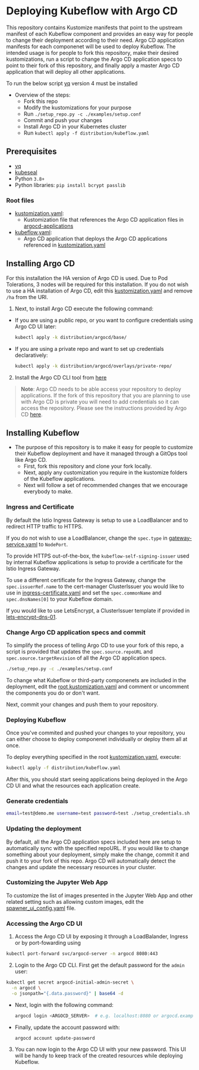 # Deploying Kubeflow with Argo CD

This repository contains Kustomize manifests that point to the upstream
manifest of each Kubeflow component and provides an easy way for people
to change their deployment according to their need.
Argo CD application manifests for each componenet will be used to
deploy Kubeflow. The intended usage is for people to fork this
repository, make their desired kustomizations, run a script to
change the Argo CD application specs to point to their fork
of this repository, and finally apply a master Argo CD application
that will deploy all other applications.

To run the below script [yq](https://github.com/mikefarah/yq)
version 4 must be installed

* Overview of the steps:
  - Fork this repo
  - Modify the kustomizations for your purpose
  - Run `./setup_repo.py -c ./examples/setup.conf`
  - Commit and push your changes
  - Install Argo CD in your Kubernetes cluster
  - Run `kubectl apply -f distribution/kubeflow.yaml`

## Prerequisites

* [yq](https://github.com/mikefarah/yq)
* [kubeseal](https://github.com/bitnami-labs/sealed-secrets)
* Python `3.8+`
* Python libraries: `pip install bcrypt passlib`

### Root files

* [kustomization.yaml](./distribution/kustomization.yaml):
  - Kustomization file that references the
    Argo CD application files in
    [argocd-applications](./distribution/argocd-applications)
* [kubeflow.yaml](./distribution/kubeflow.yaml):
  - Argo CD application that deploys the
    Argo CD applications referenced in
    [kustomization.yaml](./distribution/kustomization.yaml)

## Installing Argo CD

For this installation the HA version of Argo CD is used.
Due to Pod Tolerations, 3 nodes will be required for this installation.
If you do not wish to use a HA installation of Argo CD,
edit this [kustomization.yaml](./distribution/argocd/base/kustomization.yaml)
and remove `/ha` from the URI.

1. Next, to install Argo CD execute the following command:

- If you are using a public repo, or you want to
  configure credentials using Argo CD UI later:

  ```bash
  kubectl apply -k distribution/argocd/base/
  ```

- If you are using a private repo and want to
  set up credentials declaratively:

  ```bash
  kubectl apply -k distribution/argocd/overlays/private-repo/
  ```

2. Install the Argo CD CLI tool from
   [here](https://argo-cd.readthedocs.io/en/stable/cli_installation/)

> **Note**: Argo CD needs to be able access your repository
  to deploy applications. If the fork of this repository that
  you are planning to use with Argo CD is private you will
  need to add credentials so it can access the repository.
  Please see the instructions provided by Argo CD
  [here](https://argo-cd.readthedocs.io/en/stable/user-guide/private-repositories/).

## Installing Kubeflow

* The purpose of this repository is to make it easy for people
  to customize their Kubeflow deployment and have it managed
  through a GitOps tool like Argo CD.
  - First, fork this repository and clone your fork locally.
  - Next, apply any customization you require in the kustomize
    folders of the Kubeflow applications.
  - Next will follow a set of recommended changes that
    we encourage everybody to make.

### Ingress and Certificate

By default the Istio Ingress Gateway is setup to use a
LoadBalancer and to redirect HTTP traffic to HTTPS.

If you do not wish to use a LoadBalancer, change the `spec.type` in
[gateway-service.yaml](./distribution/istio/gateway-service.yaml)
to `NodePort`.

To provide HTTPS out-of-the-box, the `kubeflow-self-signing-issuer`
used by internal Kubeflow applications is setup to provide a
certificate for the Istio Ingress Gateway.

To use a different certificate for the Ingress Gateway,
change the `spec.issuerRef.name` to the cert-manager
ClusterIssuer you would like to use in
[ingress-certificate.yaml](./distribution/istio/ingress-certificate.yaml)
and set the `spec.commonName` and `spec.dnsNames[0]` to your Kubeflow domain.

If you would like to use LetsEncrypt, a ClusterIssuer template if provided in
[lets-encrypt-dns-01](./distribution/cert-manager/overlays/lets-encrypt-dns-01).

### Change Argo CD application specs and commit

To simplify the process of telling Argo CD to use your fork
of this repo, a script is provided that updates the
`spec.source.repoURL` and `spec.source.targetRevision` of
all the Argo CD application specs.

```bash
./setup_repo.py -c ./examples/setup.conf
```

To change what Kubeflow or third-party componenets are
included in the deployment, edit the
[root kustomization.yaml](./distribution/kustomization.yaml)
and comment or uncomment the components you do or don't want.

Next, commit your changes and push them to your repository.

### Deploying Kubeflow

Once you've commited and pushed your changes to your repository,
you can either choose to deploy componenet individually or
deploy them all at once.

To deploy everything specified in the root
[kustomization.yaml](./distribution/kustomization.yaml), execute:

```bash
kubectl apply -f distribution/kubeflow.yaml
```

After this, you should start seeing applications being deployed in
the Argo CD UI and what the resources each application create.

### Generate credentials

```bash
email=test@demo.me username=test password=test ./setup_credentials.sh
```

### Updating the deployment

By default, all the Argo CD application specs included here are
setup to automatically sync with the specified repoURL.
If you would like to change something about your deployment,
simply make the change, commit it and push it to your fork
of this repo. Argo CD will automatically detect the changes
and update the necessary resources in your cluster.

### Customizing the Jupyter Web App

To customize the list of images presented in the Jupyter Web App
and other related setting such as allowing custom images, edit the
[spawner_ui_config.yaml](./distribution/kubeflow/notebooks/jupyter-web-app/spawner_ui_config.yaml) file.

### Accessing the Argo CD UI

1. Access the Argo CD UI by exposing it through a
   LoadBalander, Ingress or by port-fowarding using

  ```bash
  kubectl port-forward svc/argocd-server -n argocd 8080:443
  ```

2. Login to the Argo CD CLI. First get the default password
   for the `admin` user:

  ```bash
  kubectl get secret argocd-initial-admin-secret \
    -n argocd \
    -o jsonpath="{.data.password}" | base64 -d
  ```

  - Next, login with the following command:

    ```bash
    argocd login <ARGOCD_SERVER>  # e.g. localhost:8080 or argocd.example.com
    ```

  - Finally, update the account password with:

    ```bash
    argocd account update-password
    ```

3. You can now login to the Argo CD UI with your new password.
   This UI will be handy to keep track of the created resources
   while deploying Kubeflow.
